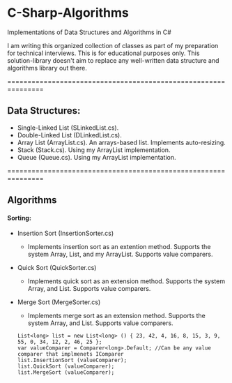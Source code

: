 # C-Sharp-Algorithms
Implementations of Data Structures and Algorithms in C#

I am writing this organized collection of classes as part of my preparation for technical interviews. This is for educational purposes only. This solution-library doesn't aim to replace any well-written data structure and algorithms library out there.

===============================================================

## Data Structures:
* Single-Linked List (SLinkedList.cs).
* Double-Linked List (DLinkedList.cs).
* Array List (ArrayList.cs). An arrays-based list. Implements auto-resizing.
* Stack (Stack.cs). Using my ArrayList implementation.
* Queue (Queue.cs). Using my ArrayList implementation.

===============================================================

## Algorithms

#### Sorting:
 * Insertion Sort (InsertionSorter.cs)
   * Implements insertion sort as an extention method. Supports the system Array<T>, List<T>, and my ArrayList<T>. Supports value comparers.
 
 * Quick Sort (QuickSorter.cs)
   * Implements quick sort as an extension method. Supports the system Array<T>, and List<T>. Supports value comparers.
  
 * Merge Sort (MergeSorter.cs)
   * Implements merge sort as an extension method. Supports the system Array<T>, and List<T>. Supports value comparers.
  
    ```
    List<long> list = new List<long> () { 23, 42, 4, 16, 8, 15, 3, 9, 55, 0, 34, 12, 2, 46, 25 };
    var valueComparer = Comparer<long>.Default; //Can be any value comparer that implmenets IComparer
    list.InsertionSort (valueComparer);
    list.QuickSort (valueComparer);
    list.MergeSort (valueComparer);
    ```
